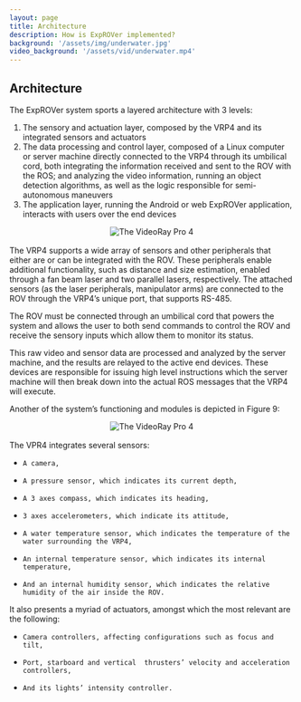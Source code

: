 ```yaml
---
layout: page
title: Architecture
description: How is ExpROVer implemented?
background: '/assets/img/underwater.jpg'
video_background: '/assets/vid/underwater.mp4'
---
```

<!--
## Introduction
Remotely Operated Vehicles (ROVs) are underwater vehicles used across several sea- and ocean-related industries, for fish management, research purposes, dangerous maintenance operations and several other tasks.

<figure style="max-width:80%; text-align: center; margin: 0 auto 1rem;">
  <img src="{{"/assets/img/overview/rov.png" | prepend: relative_url | prepend: site.baseurl | prepend: site.url }}" class="figure-img img-fluid" alt="The VideoRay Pro 4">
  <figcaption class="figure-caption">The VideoRay Pro 4. <em>&copy; Katemcgarry via Wikimedia Commons</em></figcaption>
</figure>

The VideoRay Pro 4 (VP4) is the world's most popular small underwater ROV. It incorporates the latest design and technology, making it stand out on the market as the most advanced, capable, and versatile small ROV.

With a maximum depth of 300m, the VP4 is controlled through an umbilical cord which directly connects it to a computer, which is used by the ROV to send data to the computer and to receive commands from it.

The VP4 is controlled through the VideoRay Cockpit software, developed by VideoRay, executable only on Windows - and unfortunately known to be liable to problems and bugs.

Finally, this software requires training, being complex and demanding elevated levels of prolonged concentration from its users to ensure the proper maneuvering of the VP4.


---

## Positioning
In this section, the main problems and the project’s locality are described.

### Problem Statement  

<table class="table table-striped">
  <tr>
    <th scope="row">The problem of</th>
    <td>operating a ROV or improving its functionality range</td>
  </tr>
  <tr>
    <th scope="row">affects</th>
    <td>all business and research institutions which require underwater monitoring or operations</td>
  </tr>
  <tr>
    <th scope="row">the impact of which is</th>
    <td>high labor costs, accidents’ susceptibility and error-proneness during operations</td>
  </tr>
  <tr>
    <th scope="row">a successful solution would be</th>
    <td>the reduction of effort and inconvenience associated with operating a ROV, leading to lower expenses, higher efficiency and the enabling of new functionalities’ creation.</td>
  </tr>
</table>

### Product Position Statement

<table class="table table-striped">
  <tr>
    <th scope="row">For</th>
    <td>owners of the VRP4</td>
  </tr>
  <tr>
    <th scope="row">Who</th>
    <td>want to control the VRP4 with either  less specialized or more productive workers and have higher effectiveness in its operation</td>
  </tr>
  <tr>
    <th scope="row">The ExpROVer</th>
    <td> is a software solution</td>
  </tr>
  <tr>
    <th scope="row">That</th>
    <td>promotes a reduced workload and lower training requirements, offering several helper functionality and high accessibility to the ROV’s systems. </td>
  </tr>
  <tr>
    <th scope="row">Unlike</th>
    <td>VideoRay’s Cockpit software</td>
  </tr>
  <tr>
    <th scope="row">Our product</th>
    <td>will run on Linux, as well as Android, and will have several additional semi-autonomous features, such as object recognition  and smart maneuvering.</td>
  </tr>
</table>

---
-->

## Architecture

The ExpROVer system sports a layered architecture with 3 levels:
1. The sensory and actuation layer, composed by the VRP4 and its integrated sensors and actuators
2. The data processing and control layer, composed of a Linux computer or server machine directly connected to the VRP4 through its umbilical cord, both integrating the information received and sent to the ROV with the ROS; and analyzing the video information, running an object detection algorithms, as well as the logic responsible for semi-autonomous maneuvers
3. The application layer, running the Android or web ExpROVer application, interacts with users over the end devices

<figure style="max-width:80%; text-align: center; margin: 0 auto 1rem;">
  <img src="{{"/assets/img/architecture/detailed_layers.png" | prepend: relative_url | prepend: site.baseurl | prepend: site.url }}" class="figure-img img-fluid" alt="The VideoRay Pro 4">
</figure>

The VRP4 supports a wide array of sensors and other peripherals that either are or can be integrated with the ROV. These peripherals enable additional functionality, such as distance and size estimation, enabled through a fan beam laser and two parallel lasers, respectively. The attached sensors (as the laser peripherals, manipulator arms) are connected to the ROV through the VRP4’s unique port, that supports RS-485.

The ROV must be connected through an umbilical cord that powers the system and allows the user to both send commands to control the ROV and receive the sensory inputs which allow them to monitor its status.

This raw video and sensor data are processed and analyzed by the server machine, and the results are relayed to the active end devices. These devices are responsible for issuing high level instructions which the server machine will then break down into the actual ROS messages that the VRP4 will execute.

Another of the system’s functioning and modules is depicted in Figure 9:

<figure style="max-width:80%; text-align: center; margin: 0 auto 1rem;">
  <img src="{{"/assets/img/architecture/architecture2.png" | prepend: relative_url | prepend: site.baseurl | prepend: site.url }}" class="figure-img img-fluid" alt="The VideoRay Pro 4">
</figure>

The VPR4 integrates several sensors:
*     A camera,
*     A pressure sensor, which indicates its current depth,
*     A 3 axes compass, which indicates its heading,
*     3 axes accelerometers, which indicate its attitude,
*     A water temperature sensor, which indicates the temperature of the water surrounding the VRP4,
*     An internal temperature sensor, which indicates its internal temperature,
*     And an internal humidity sensor, which indicates the relative humidity of the air inside the ROV.


It also presents a myriad of actuators, amongst which the most relevant are the following:
*     Camera controllers, affecting configurations such as focus and tilt,
*     Port, starboard and vertical  thrusters’ velocity and acceleration controllers,
*     And its lights’ intensity controller.
